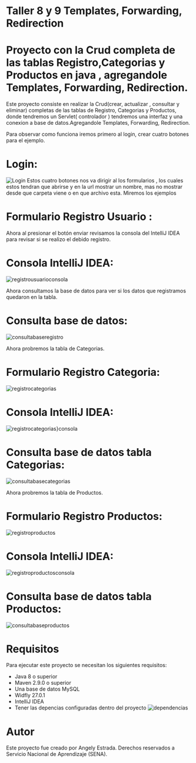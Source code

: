 # Taller 8 y 9 Templates, Forwarding, Redirection
# Proyecto con la Crud completa de las tablas Registro,Categorias y Productos en java , agregandole Templates, Forwarding, Redirection.

Este proyecto consiste en realizar la Crud(crear, actualizar , consultar y eliminar) completas de las tablas de Registro, Categorias y Productos, donde tendremos un Servlet( controlador ) tendremos una interfaz y una conexion a base de datos.Agregandole
Templates, Forwarding, Redirection.

Para observar como funciona iremos primero al login, crear cuatro botones para el ejemplo.
# Login: 
![Login](https://github.com/noritat/Taller_8_y_9/assets/128448216/8437d58f-8b35-418e-9ee5-2f429b9d0460)
Estos cuatro botones nos va dirigir al los formularios , los cuales estos tendran que abrirse y en la url mostrar un nombre, mas no mostrar desde que carpeta viene o en que archivo esta. Miremos los ejemplos 
# Formulario Registro Usuario :

 Ahora al presionar el botón enviar revisamos la consola del IntelliJ IDEA para revisar si se realizo el debido registro.
# Consola IntelliJ IDEA:
 ![registrousuarioconsola](https://github.com/noritat/Taller_7/assets/128448216/01b3afde-1341-4a5c-91f5-6db2a7f886df)

Ahora consultamos la base de datos para ver si los datos que registramos quedaron en la tabla.

# Consulta base de datos:
![consultabaseregistro](https://github.com/noritat/Taller_7/assets/128448216/c91c514b-3119-42c5-96c7-ebc9a9a1184b)

Ahora probremos la tabla de Categorias.

# Formulario Registro Categoria:
![registrocategorias](https://github.com/noritat/Taller_7/assets/128448216/a1b41cf6-9590-4009-b214-701e77ef3283)

# Consola IntelliJ IDEA:
![registrocategorias}consola](https://github.com/noritat/Taller_7/assets/128448216/d523d546-ec97-4dff-8253-a84f78809200)

# Consulta base de datos tabla Categorias:
![consultabasecategorias](https://github.com/noritat/Taller_7/assets/128448216/b369172e-fc7f-416a-a500-d1f4f3bdd55f)


Ahora probremos la tabla de Productos.

# Formulario Registro Productos:
![registroproductos](https://github.com/noritat/Taller_7/assets/128448216/47fdab2e-053d-4b6c-8d86-cffb2cb3d133)


# Consola IntelliJ IDEA:
![registroproductosconsola](https://github.com/noritat/Taller_7/assets/128448216/45ae712a-85e9-4911-8eb8-b30974fa6d2c)


# Consulta base de datos tabla Productos:
![consultabaseproductos](https://github.com/noritat/Taller_7/assets/128448216/34fe950e-a0b6-4388-8151-90d8c25193a7)


# Requisitos

Para ejecutar este proyecto se necesitan los siguientes requisitos:
- Java 8 o superior
- Maven 2.9.0 o superior
- Una base de datos MySQL
- Widfly 27.0.1
- IntelliJ IDEA
- Tener las depencias configuradas dentro del proyecto 
![dependencias](https://github.com/noritat/Taller_7/assets/128448216/7468b866-776b-4a82-99e6-e3ee19624f70)



# Autor

Este proyecto fue creado por Angely Estrada.
Derechos reservados a Servicio Nacional de Aprendizaje (SENA).






